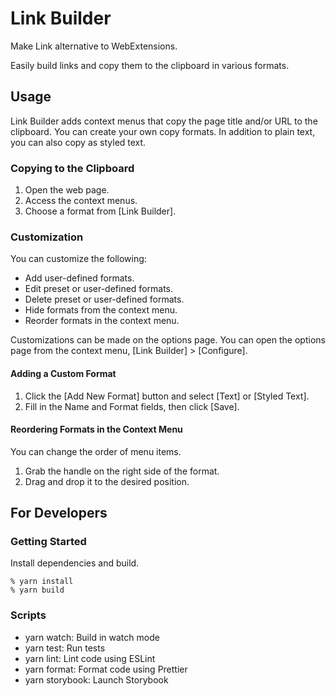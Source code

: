 # Link Builder

Make Link alternative to WebExtensions.

Easily build links and copy them to the clipboard in various formats.

## Usage

Link Builder adds context menus that copy the page title and/or URL to the clipboard.
You can create your own copy formats.
In addition to plain text, you can also copy as styled text.

### Copying to the Clipboard

1. Open the web page.
1. Access the context menus.
1. Choose a format from [Link Builder].

### Customization

You can customize the following:

- Add user-defined formats.
- Edit preset or user-defined formats.
- Delete preset or user-defined formats.
- Hide formats from the context menu.
- Reorder formats in the context menu.

Customizations can be made on the options page. You can open the options page from the context menu, [Link Builder] > [Configure].

#### Adding a Custom Format

1. Click the [Add New Format] button and select [Text] or [Styled Text].
1. Fill in the Name and Format fields, then click [Save].

#### Reordering Formats in the Context Menu

You can change the order of menu items.

1. Grab the handle on the right side of the format.
1. Drag and drop it to the desired position.

## For Developers

### Getting Started

Install dependencies and build.

```shell
% yarn install
% yarn build
```

### Scripts

- yarn watch: Build in watch mode
- yarn test: Run tests
- yarn lint: Lint code using ESLint
- yarn format: Format code using Prettier
- yarn storybook: Launch Storybook
